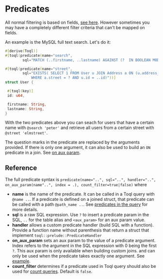 
# Predicates
All normal filtering is based on fields, [see here](../5-query-language/4-filter.md). 
However sometimes you may have a completely different filter criteria that can't be mapped on fields. 

An example is the MySQL full text search. Let's do it:

```rust
#[derive(Toql)]
#[toql(predicate(name="search", 
		sql="MATCH (..firstname, ..lastname) AGAINST (?  IN BOOLEAN MODE)"))]

#[toql(predicate(name="street", 
		sql="EXISTS( SELECT 1 FROM User u JOIN Address a ON (u.address_id = a.id) \
		 	WHERE a.street = ? AND u.id = ..id)"))]
struct User {

 #[toql(key)]
 id: u64,

 firstname: String,
 lastname: String,
}
```

With the two predicates above you can seach for users that have a certain name with `@search 'peter'` 
and retrieve all users from a certain street with `@street 'elmstreet'`.

The question marks in the predicate are replaced by the arguments provided. 
If there is only one argument, it can also be used to build an `ON` predicate in a join. See [on aux param](7-joins.md).


## Reference

The full predicate syntax is
`predicate(name="..", sql="..", handler="..", on_aux_param(name"..", index = .), count_filter=true|false)` 
where 
- __name__ is the name of the predicate. It can be called in a Toql query with `@name ..`. 
  If a predicate is defined on a joined struct, that predicate can be called with a path
  `@path_name ..`. See [predicates in the query](5-query-language/5-predictes.md) for more details.
- __sql__ is a raw SQL expression. Use `?` to insert a predicate param in the SQL, 
  `..` for the table alias and `<aux_param>` for an aux param value.
- __handler__ allows a custom predicate handler (build SQL with a function). 
  Provide a function name without parenthesis that return a struct that implement `toql::prelude::PredicateHandler`
- __on_aux_param__ sets an aux param to the value of a predicate argument. Index refers to the argument in the SQL expression with 0 being the first `?`. This aux param is only available when building custom joins.
  and can only be used when the predicate takes exactly one argument. See [example](7-join.md).
- __count_filter__ determines if a predicate used in Toql query should also be used for [count queries](3-api/2-load.md). 
  Default is `false`.